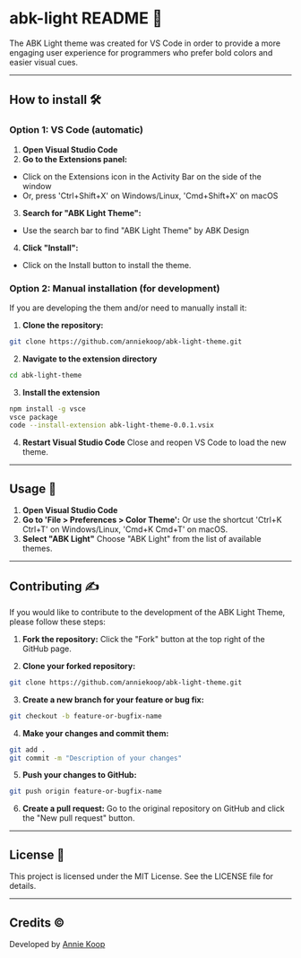 <!--Created by Annie Koop-->
<div style="padding-top: 2rem;"></div>

# abk-light README 📖

The ABK Light theme was created for VS Code in order to provide a more engaging user experience for programmers who prefer bold colors and easier visual cues. 



---

## How to install 🛠️


### Option 1: VS Code (automatic)

1. **Open Visual Studio Code**
2. **Go to the Extensions panel:**
- Click on the Extensions icon in the Activity Bar on the side of the window
- Or, press 'Ctrl+Shift+X' on Windows/Linux, 'Cmd+Shift+X' on macOS
3. **Search for "ABK Light Theme":**
- Use the search bar to find "ABK Light Theme" by ABK Design
4. **Click "Install":**
- Click on the Install button to install the theme.


### Option 2: Manual installation (for development)

If you are developing the them and/or need to manually install it:

1. **Clone the repository:**
```sh
git clone https://github.com/anniekoop/abk-light-theme.git
```

2. **Navigate to the extension directory**
```sh
cd abk-light-theme
```

3. **Install the extension**
```sh
npm install -g vsce
vsce package
code --install-extension abk-light-theme-0.0.1.vsix
```

4. **Restart Visual Studio Code**
Close and reopen VS Code to load the new theme.


---

## Usage 🎨


1. **Open Visual Studio Code**
2. **Go to 'File > Preferences > Color Theme':**
Or use the shortcut 'Ctrl+K Ctrl+T' on Windows/Linux, 'Cmd+K Cmd+T' on macOS.
3. **Select "ABK Light"**
Choose "ABK Light" from the list of available themes.

---


## Contributing ✍️


If you would like to contribute to the development of the ABK Light Theme, please follow these steps:

1. **Fork the repository:**
Click the "Fork" button at the top right of the GitHub page.

2. **Clone your forked repository:**
```sh
git clone https://github.com/anniekoop/abk-light-theme.git
```

3. **Create a new branch for your feature or bug fix:**

```sh 
git checkout -b feature-or-bugfix-name
```

4. **Make your changes and commit them:**
```sh
git add .
git commit -m "Description of your changes"
```

5. **Push your changes to GitHub:**
```sh
git push origin feature-or-bugfix-name
```

6. **Create a pull request:**
Go to the original repository on GitHub and click the "New pull request" button.


---


## License 📄


This project is licensed under the MIT License. See the LICENSE file for details.

---


## Credits ©


Developed by [Annie Koop](https://anniekoopdesign.com) 
